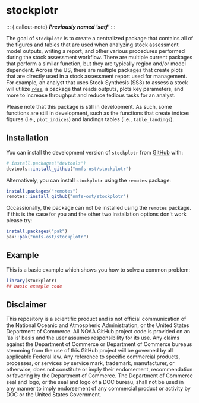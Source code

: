 # stockplotr

<!-- badges: start -->
<!-- badges: end -->

::: {.callout-note}
***Previously named 'satf'***
:::

The goal of `stockplotr` is to create a centralized package that contains all of the figures and tables that are used when analyzing stock assessment model outputs, writing a report, and other various procedures performed during the stock assessment workflow. There are multiple current packages that perform a similar function, but they are typically region and/or model dependent. Across the US, there are multiple packages that create plots that are directly used in a stock assessment report used for management. For example, an analyst that uses Stock Synthesis (SS3) to assess a stock will utilize [`r4ss`](https://github.com/r4ss/r4ss/), a package that reads outputs, plots key parameters, and more to increase throughput and reduce tedious tasks for an analyst.

Please note that this package is still in development. As such, some functions are still in development, such as the functions that create indices figures (i.e., `plot_indices`) and landings tables (i.e., `table_landings`).

## Installation

You can install the development version of `stockplotr` from [GitHub](https://github.com/) with:

``` r
# install.packages("devtools")
devtools::install_github("nmfs-ost/stockplotr")
```

Alternatively, you can install `stockplotr` using the `remotes` package:

```r
install.packages("remotes")
remotes::install_github("nmfs-ost/stockplotr")
```

Occassionally, the package can not be installed using the `remotes` package. If this is the case for you and the other two installation options don't work please try:

```r
install.packages("pak")
pak::pak("nmfs-ost/stockplotr")
```

## Example

This is a basic example which shows you how to solve a common problem:

``` r
library(stockplotr)
## basic example code
```

## Disclaimer

This repository is a scientific product and is not official communication of the National Oceanic and Atmospheric Administration, or the United States Department of Commerce. All NOAA GitHub project code is provided on an ‘as is’ basis and the user assumes responsibility for its use. Any claims against the Department of Commerce or Department of Commerce bureaus stemming from the use of this GitHub project will be governed by all applicable Federal law. Any reference to specific commercial products, processes, or services by service mark, trademark, manufacturer, or otherwise, does not constitute or imply their endorsement, recommendation or favoring by the Department of Commerce. The Department of Commerce seal and logo, or the seal and logo of a DOC bureau, shall not be used in any manner to imply endorsement of any commercial product or activity by DOC or the United States Government.

